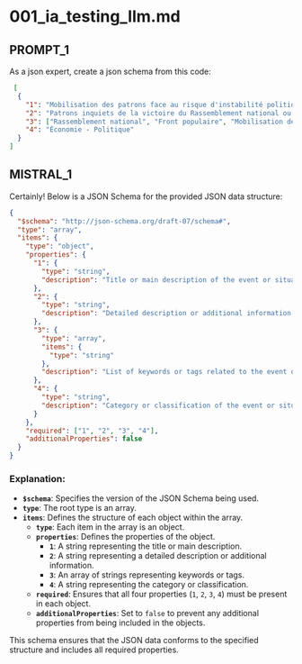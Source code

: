 
# 001_ia_testing_llm.md


## PROMPT_1


As a json expert, create a json schema from this code:
```json
 [
  {
    "1": "Mobilisation des patrons face au risque d'instabilité politique en France",
    "2": "Patrons inquiets de la victoire du Rassemblement national ou du nouveau Front populaire, craintes de mesures fiscales et d'incertitude économique.",
    "3": ["Rassemblement national", "Front populaire", "Mobilisation des patrons", "Incertitude économique", "Fiscalité"],
    "4": "Économie - Politique"
  }
]
```






## MISTRAL_1
Certainly! Below is a JSON Schema for the provided JSON data structure:

```json
{
  "$schema": "http://json-schema.org/draft-07/schema#",
  "type": "array",
  "items": {
    "type": "object",
    "properties": {
      "1": {
        "type": "string",
        "description": "Title or main description of the event or situation."
      },
      "2": {
        "type": "string",
        "description": "Detailed description or additional information about the event or situation."
      },
      "3": {
        "type": "array",
        "items": {
          "type": "string"
        },
        "description": "List of keywords or tags related to the event or situation."
      },
      "4": {
        "type": "string",
        "description": "Category or classification of the event or situation."
      }
    },
    "required": ["1", "2", "3", "4"],
    "additionalProperties": false
  }
}
```

### Explanation:

- **`$schema`**: Specifies the version of the JSON Schema being used.
- **`type`**: The root type is an array.
- **`items`**: Defines the structure of each object within the array.
  - **`type`**: Each item in the array is an object.
  - **`properties`**: Defines the properties of the object.
    - **`1`**: A string representing the title or main description.
    - **`2`**: A string representing a detailed description or additional information.
    - **`3`**: An array of strings representing keywords or tags.
    - **`4`**: A string representing the category or classification.
  - **`required`**: Ensures that all four properties (`1`, `2`, `3`, `4`) must be present in each object.
  - **`additionalProperties`**: Set to `false` to prevent any additional properties from being included in the objects.

This schema ensures that the JSON data conforms to the specified structure and includes all required properties.

